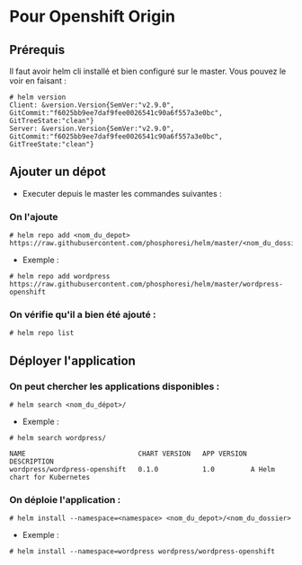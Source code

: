 # Pour Openshift Origin

## Prérequis
Il faut avoir helm cli installé et bien configuré sur le master. Vous pouvez le voir en faisant :
```
# helm version
Client: &version.Version{SemVer:"v2.9.0", GitCommit:"f6025bb9ee7daf9fee0026541c90a6f557a3e0bc", GitTreeState:"clean"}
Server: &version.Version{SemVer:"v2.9.0", GitCommit:"f6025bb9ee7daf9fee0026541c90a6f557a3e0bc", GitTreeState:"clean"}
``` 

## Ajouter un dépot
- Executer depuis le master les commandes suivantes :
### On l'ajoute
```
# helm repo add <nom_du_depot> https://raw.githubusercontent.com/phosphoresi/helm/master/<nom_du_dossier>
```
- Exemple : 
```
# helm repo add wordpress https://raw.githubusercontent.com/phosphoresi/helm/master/wordpress-openshift
```
### On vérifie qu'il a bien été ajouté :
```
# helm repo list
```

## Déployer l'application

### On peut chercher les applications disponibles :
```
# helm search <nom_du_dépot>/
```
- Exemple :
```
# helm search wordpress/

NAME                         	CHART VERSION	APP VERSION	DESCRIPTION                
wordpress/wordpress-openshift	0.1.0        	1.0        	A Helm chart for Kubernetes
```
### On déploie l'application :
```
# helm install --namespace=<namespace> <nom_du_depot>/<nom_du_dossier>
```
- Exemple :
```
# helm install --namespace=wordpress wordpress/wordpress-openshift
```
